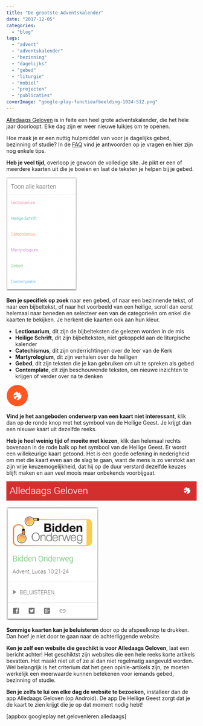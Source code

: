```yaml
---
title: "De grootste Adventskalender"
date: "2017-12-05"
categories: 
  - "blog"
tags: 
  - "advent"
  - "adventskalender"
  - "bezinning"
  - "dagelijks"
  - "gebed"
  - "liturgie"
  - "mobiel"
  - "projecten"
  - "publicaties"
coverImage: "google-play-functieafbeelding-1024-512.png"
---
```


[Alledaags Geloven](http://alledaags.gelovenleren.net/) is in feite een heel grote adventskalender, die het hele jaar doorloopt. Elke dag zijn er weer nieuwe luikjes om te openen.

Hoe maak je er een nuttig hulpmiddel van voor je dagelijks gebed, bezinning of studie? In de [FAQ](/blog/alledaags-geloven/) vind je antwoorden op je vragen en hier zijn nog enkele tips.

**Heb je veel tijd**, overloop je gewoon de volledige site. Je pikt er een of meerdere kaarten uit die je boeien en laat de teksten je helpen bij je gebed.

[![](images/toon-alle-kaarten-187x300.png)](http://alledaags.gelovenleren.net/)

**Ben je specifiek op zoek** naar een gebed, of naar een bezinnende tekst, of naar een bijbeltekst, of naar het voorbeeld van een heilige, scroll dan eerst helemaal naar beneden en selecteer een van de categorieën om enkel die kaarten te bekijken. Je herkent die kaarten ook aan hun kleur.

- **Lectionarium**, dit zijn de bijbelteksten die gelezen worden in de mis
- **Heilige Schrift**, dit zijn bijbelteksten, niet gekoppeld aan de liturgische kalender
- **Catechismus**, dit zijn onderrichtingen over de leer van de Kerk
- **Martyrologium**, dit zijn verhalen over de heiligen
- **Gebed**, dit zijn teksten die je kan gebruiken om uit te spreken als gebed
- **Contemplate**, dit zijn beschouwende teksten, om nieuwe inzichten te krijgen of verder over na te denken

![](images/hg.png)

**Vind je het aangeboden onderwerp van een kaart niet interessant**, klik dan op de ronde knop met het symbool van de Heilige Geest. Je krijgt dan een nieuwe kaart uit dezelfde reeks.

**Heb je heel weinig tijd of moeite met kiezen**, klik dan helemaal rechts bovenaan in de rode balk op het symbool van de Heilige Geest. Er wordt een willekeurige kaart getoond. Het is een goede oefening in nederigheid om met die kaart even aan de slag te gaan, want de mens is zo verstokt aan zijn vrije keuzemogelijkheid, dat hij op de duur verstard dezelfde keuzes blijft maken en aan veel moois maar onbekends voorbijgaat.

![](images/alledaags-titlebar.png)

![](images/Alledaags-Geloven-244x300.png)

**Sommige kaarten kan je beluisteren** door op de afspeelknop te drukken. Dan hoef je niet door te gaan naar de achterliggende website.

**Ken je zelf een website die geschikt is voor Alledaags Geloven**, laat een bericht achter! Het geschiktst zijn websites die een hele reeks korte artikels bevatten. Het maakt niet uit of ze al dan niet regelmatig aangevuld worden. Wel belangrijk is het criterium dat het geen opinie-artikels zijn, ze moeten werkelijk een meerwaarde kunnen betekenen voor iemands gebed, bezinning of studie.

**Ben je zelfs te lui om elke dag de website te bezoeken,** installeer dan de app Alledaags Geloven (op Android). De app De Heilige Geest zorgt dat je de kaart te zien krijgt die je op dat moment nodig hebt!

\[appbox googleplay net.gelovenleren.alledaags\]
